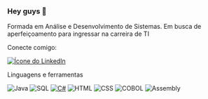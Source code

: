 ### Hey guys :smiling_face_with_three_hearts:

Formada em Análise e Desenvolvimento de Sistemas. 
Em busca de aperfeiçoamento para ingressar na carreira de TI

Conecte comigo:

[![Ícone do LinkedIn](https://img.shields.io/badge/linkedin-%230077B5.svg?&style=for-the-badge&logo=linkedin&logoColor=white)](https://www.linkedin.com/in/camila-namour/)


Linguagens e ferramentas 

![Java](https://img.shields.io/badge/Java-007396?style=flat-square&logo=java&logoColor=white)
![SQL](https://img.shields.io/badge/SQL-4479A1?style=flat-square&logo=amazonaws&logoColor=white)
[![C#](https://img.shields.io/badge/c%23-%23239120.svg?style=for-the-badge&logo=csharp&logoColor=white)](https://img.shields.io/badge/C%23-239120?style=for-the-badge&logo=c-sharp&logoColor=white)
![HTML](https://img.shields.io/badge/HTML-E34F26?style=flat-square&logo=html5&logoColor=white)
![CSS](https://img.shields.io/badge/CSS-1572B6?style=flat-square&logo=css3&logoColor=white)
![COBOL](https://img.shields.io/badge/COBOL-007396?style=flat-square&logo=cobol&logoColor=white)
![Assembly](https://img.shields.io/badge/Assembly-008000?style=flat-square&logo=gnu&logoColor=white)


<!--
**camilanamour/camilanamour** is a ✨ _special_ ✨ repository because its `README.md` (this file) appears on your GitHub profile.

Here are some ideas to get you started:

- 🔭 I’m currently working on ...
- 🌱 I’m currently learning ...
- 👯 I’m looking to collaborate on ...
- 🤔 I’m looking for help with ...
- 💬 Ask me about ...
- 📫 How to reach me: ...
- 😄 Pronouns: ...
- ⚡ Fun fact: ...
-->
